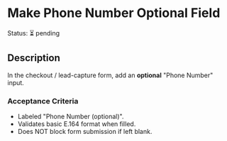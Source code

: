 # Make Phone Number Optional Field
Status: ⏳ pending

## Description
In the checkout / lead-capture form, add an **optional** "Phone Number" input.

### Acceptance Criteria
- Labeled "Phone Number (optional)".
- Validates basic E.164 format when filled.
- Does NOT block form submission if left blank.

